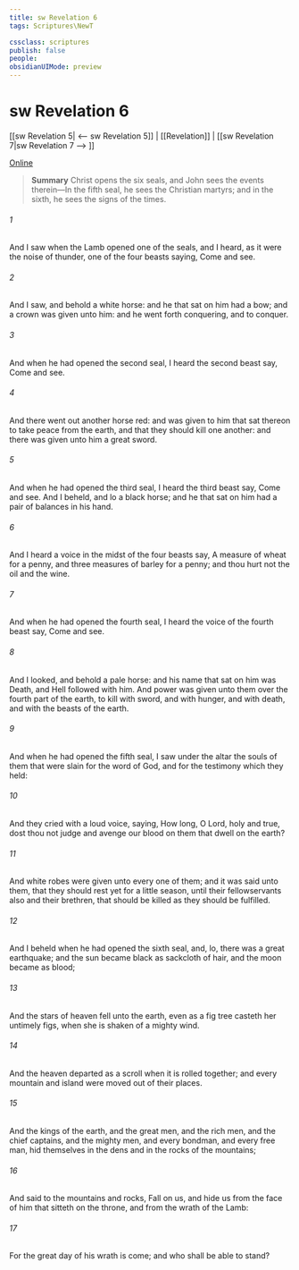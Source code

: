 ```yaml
---
title: sw Revelation 6
tags: Scriptures\NewT

cssclass: scriptures
publish: false
people:
obsidianUIMode: preview
---
```


# sw Revelation 6
[[sw Revelation 5| <-- sw Revelation 5]] | [[Revelation]] | [[sw Revelation 7|sw Revelation 7 --> ]]

[Online](https://churchofjesuschrist.org/study/scriptures/nt/rev/6?lang=eng)

> __Summary__
Christ opens the six seals, and John sees the events therein—In the fifth seal, he sees the Christian martyrs; and in the sixth, he sees the signs of the times.

###### 1 
And I saw when the Lamb opened one of the seals, and I heard, as it were the noise of thunder, one of the four beasts saying, Come and see.

###### 2 
And I saw, and behold a white horse: and he that sat on him had a bow; and a crown was given unto him: and he went forth conquering, and to conquer.

###### 3 
And when he had opened the second seal, I heard the second beast say, Come and see.

###### 4 
And there went out another horse  red: and  was given to him that sat thereon to take peace from the earth, and that they should kill one another: and there was given unto him a great sword.

###### 5 
And when he had opened the third seal, I heard the third beast say, Come and see. And I beheld, and lo a black horse; and he that sat on him had a pair of balances in his hand.

###### 6 
And I heard a voice in the midst of the four beasts say, A measure of wheat for a penny, and three measures of barley for a penny; and  thou hurt not the oil and the wine.

###### 7 
And when he had opened the fourth seal, I heard the voice of the fourth beast say, Come and see.

###### 8 
And I looked, and behold a pale horse: and his name that sat on him was Death, and Hell followed with him. And power was given unto them over the fourth part of the earth, to kill with sword, and with hunger, and with death, and with the beasts of the earth.

###### 9 
And when he had opened the fifth seal, I saw under the altar the souls of them that were slain for the word of God, and for the testimony which they held:

###### 10 
And they cried with a loud voice, saying, How long, O Lord, holy and true, dost thou not judge and avenge our blood on them that dwell on the earth?

###### 11 
And white robes were given unto every one of them; and it was said unto them, that they should rest yet for a little season, until their fellowservants also and their brethren, that should be killed as they  should be fulfilled.

###### 12 
And I beheld when he had opened the sixth seal, and, lo, there was a great earthquake; and the sun became black as sackcloth of hair, and the moon became as blood;

###### 13 
And the stars of heaven fell unto the earth, even as a fig tree casteth her untimely figs, when she is shaken of a mighty wind.

###### 14 
And the heaven departed as a scroll when it is rolled together; and every mountain and island were moved out of their places.

###### 15 
And the kings of the earth, and the great men, and the rich men, and the chief captains, and the mighty men, and every bondman, and every free man, hid themselves in the dens and in the rocks of the mountains;

###### 16 
And said to the mountains and rocks, Fall on us, and hide us from the face of him that sitteth on the throne, and from the wrath of the Lamb:

###### 17 
For the great day of his wrath is come; and who shall be able to stand?

